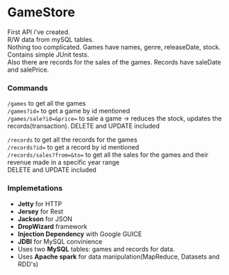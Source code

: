 # GameStore
First API i've created.  
R/W data from mySQL tables.  
Nothing too complicated. Games have names, genre, releaseDate, stock.  
Contains simple JUnit tests.  
Also there are records for the sales of the games. Records have saleDate and salePrice.  

### Commands
`/games` to get all the games  
`/games?id=` to get a game by id mentioned  
`/games/sale?id=&price=` to sale a game -> reduces the stock, updates the records(transaction).
DELETE and UPDATE included  

`/records` to get all the records for the games  
`/records?id=` to get a record by id mentioned  
`/records/sales?from=&to=` to get all the sales for the games and their revenue made in a specific year range  
DELETE and UPDATE included  

### Implemetations
* **Jetty** for HTTP
* **Jersey** for Rest
* **Jackson** for JSON
* **DropWizard** framework
* **Injection Dependency** with Google GUICE
* **JDBI** for MySQL convinience
* Uses two **MySQL** tables: games and records for data.
* Uses **Apache spark** for data manipulation(MapReduce, Datasets and RDD's)
